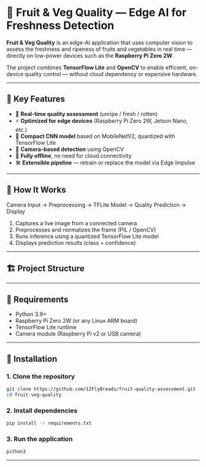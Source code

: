 # 🍏 Fruit & Veg Quality — Edge AI for Freshness Detection

**Fruit & Veg Quality** is an edge-AI application that uses computer vision to assess the freshness and ripeness of fruits and vegetables in real time — directly on low-power devices such as the **Raspberry Pi Zero 2W**.

The project combines **TensorFlow Lite** and **OpenCV** to enable efficient, on-device quality control — without cloud dependency or expensive hardware.

---

## 🚀 Key Features
- 🍎 **Real-time quality assessment** (unripe / fresh / rotten)  
- ⚡ **Optimized for edge devices** (Raspberry Pi Zero 2W, Jetson Nano, etc.)  
- 🧠 **Compact CNN model** based on MobileNetV2, quantized with TensorFlow Lite  
- 🎥 **Camera-based detection** using OpenCV  
- 🧰 **Fully offline**, no need for cloud connectivity  
- 🛠️ **Extensible pipeline** — retrain or replace the model via Edge Impulse  

---

## 🧠 How It Works

Camera Input → Preprocessing → TFLite Model → Quality Prediction → Display

1. Captures a live image from a connected camera  
2. Preprocesses and normalizes the frame (PIL / OpenCV)  
3. Runs inference using a quantized TensorFlow Lite model  
4. Displays prediction results (class + confidence)   

---

## 🏗️ Project Structure

---

## 🧰 Requirements

- Python 3.9+
- Raspberry Pi Zero 2W (or any Linux ARM board)
- TensorFlow Lite runtime
- Camera module (Raspberry Pi v2 or USB camera)

---

## 🧩 Installation

### 1. Clone the repository
```bash
git clone https://github.com/12FlyBreads/fruit-quality-assessment.git
cd fruit-veg-quality
```
### 2. Install dependencies
```bash
pip install -r requirements.txt
```
### 3. Run the application
```bash
pithon3
```

---
